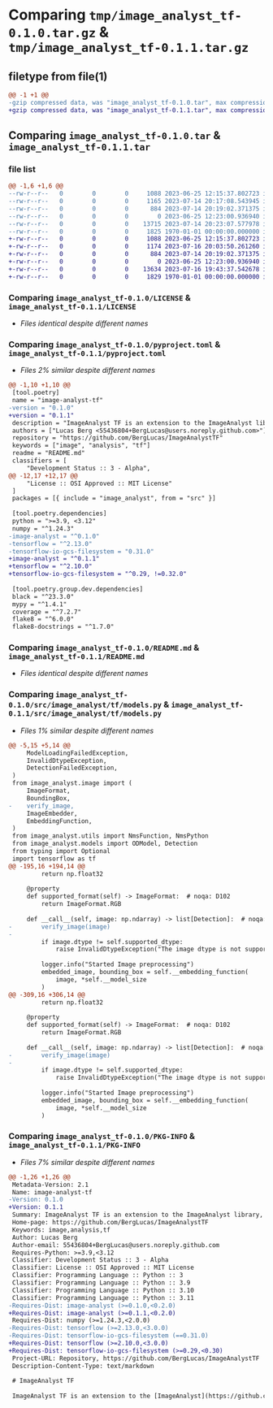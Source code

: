 # Comparing `tmp/image_analyst_tf-0.1.0.tar.gz` & `tmp/image_analyst_tf-0.1.1.tar.gz`

## filetype from file(1)

```diff
@@ -1 +1 @@
-gzip compressed data, was "image_analyst_tf-0.1.0.tar", max compression
+gzip compressed data, was "image_analyst_tf-0.1.1.tar", max compression
```

## Comparing `image_analyst_tf-0.1.0.tar` & `image_analyst_tf-0.1.1.tar`

### file list

```diff
@@ -1,6 +1,6 @@
--rw-r--r--   0        0        0     1088 2023-06-25 12:15:37.802723 image_analyst_tf-0.1.0/LICENSE
--rw-r--r--   0        0        0     1165 2023-07-14 20:17:08.543945 image_analyst_tf-0.1.0/pyproject.toml
--rw-r--r--   0        0        0      884 2023-07-14 20:19:02.371375 image_analyst_tf-0.1.0/README.md
--rw-r--r--   0        0        0        0 2023-06-25 12:23:00.936940 image_analyst_tf-0.1.0/src/image_analyst/tf/__init__.py
--rw-r--r--   0        0        0    13715 2023-07-14 20:23:07.577978 image_analyst_tf-0.1.0/src/image_analyst/tf/models.py
--rw-r--r--   0        0        0     1825 1970-01-01 00:00:00.000000 image_analyst_tf-0.1.0/PKG-INFO
+-rw-r--r--   0        0        0     1088 2023-06-25 12:15:37.802723 image_analyst_tf-0.1.1/LICENSE
+-rw-r--r--   0        0        0     1174 2023-07-16 20:03:50.261260 image_analyst_tf-0.1.1/pyproject.toml
+-rw-r--r--   0        0        0      884 2023-07-14 20:19:02.371375 image_analyst_tf-0.1.1/README.md
+-rw-r--r--   0        0        0        0 2023-06-25 12:23:00.936940 image_analyst_tf-0.1.1/src/image_analyst/tf/__init__.py
+-rw-r--r--   0        0        0    13634 2023-07-16 19:43:37.542678 image_analyst_tf-0.1.1/src/image_analyst/tf/models.py
+-rw-r--r--   0        0        0     1829 1970-01-01 00:00:00.000000 image_analyst_tf-0.1.1/PKG-INFO
```

### Comparing `image_analyst_tf-0.1.0/LICENSE` & `image_analyst_tf-0.1.1/LICENSE`

 * *Files identical despite different names*

### Comparing `image_analyst_tf-0.1.0/pyproject.toml` & `image_analyst_tf-0.1.1/pyproject.toml`

 * *Files 2% similar despite different names*

```diff
@@ -1,10 +1,10 @@
 [tool.poetry]
 name = "image-analyst-tf"
-version = "0.1.0"
+version = "0.1.1"
 description = "ImageAnalyst TF is an extension to the ImageAnalyst library, providing additional models and functions using tensorflow."
 authors = ["Lucas Berg <55436804+BergLucas@users.noreply.github.com>"]
 repository = "https://github.com/BergLucas/ImageAnalystTF"
 keywords = ["image", "analysis", "tf"]
 readme = "README.md"
 classifiers = [
     "Development Status :: 3 - Alpha",
@@ -12,17 +12,17 @@
     "License :: OSI Approved :: MIT License"
 ]
 packages = [{ include = "image_analyst", from = "src" }]
 
 [tool.poetry.dependencies]
 python = ">=3.9, <3.12"
 numpy = "^1.24.3"
-image-analyst = "^0.1.0"
-tensorflow = "^2.13.0"
-tensorflow-io-gcs-filesystem = "0.31.0"
+image-analyst = "^0.1.1"
+tensorflow = "^2.10.0"
+tensorflow-io-gcs-filesystem = "^0.29, !=0.32.0"
 
 [tool.poetry.group.dev.dependencies]
 black = "^23.3.0"
 mypy = "^1.4.1"
 coverage = "^7.2.7"
 flake8 = "^6.0.0"
 flake8-docstrings = "^1.7.0"
```

### Comparing `image_analyst_tf-0.1.0/README.md` & `image_analyst_tf-0.1.1/README.md`

 * *Files identical despite different names*

### Comparing `image_analyst_tf-0.1.0/src/image_analyst/tf/models.py` & `image_analyst_tf-0.1.1/src/image_analyst/tf/models.py`

 * *Files 1% similar despite different names*

```diff
@@ -5,15 +5,14 @@
     ModelLoadingFailedException,
     InvalidDtypeException,
     DetectionFailedException,
 )
 from image_analyst.image import (
     ImageFormat,
     BoundingBox,
-    verify_image,
     ImageEmbedder,
     EmbeddingFunction,
 )
 from image_analyst.utils import NmsFunction, NmsPython
 from image_analyst.models import ODModel, Detection
 from typing import Optional
 import tensorflow as tf
@@ -195,16 +194,14 @@
         return np.float32
 
     @property
     def supported_format(self) -> ImageFormat:  # noqa: D102
         return ImageFormat.RGB
 
     def __call__(self, image: np.ndarray) -> list[Detection]:  # noqa: D102
-        verify_image(image)
-
         if image.dtype != self.supported_dtype:
             raise InvalidDtypeException("The image dtype is not supported.")
 
         logger.info("Started Image preprocessing")
         embedded_image, bounding_box = self.__embedding_function(
             image, *self.__model_size
         )
@@ -309,16 +306,14 @@
         return np.float32
 
     @property
     def supported_format(self) -> ImageFormat:  # noqa: D102
         return ImageFormat.RGB
 
     def __call__(self, image: np.ndarray) -> list[Detection]:  # noqa: D102
-        verify_image(image)
-
         if image.dtype != self.supported_dtype:
             raise InvalidDtypeException("The image dtype is not supported.")
 
         logger.info("Started Image preprocessing")
         embedded_image, bounding_box = self.__embedding_function(
             image, *self.__model_size
         )
```

### Comparing `image_analyst_tf-0.1.0/PKG-INFO` & `image_analyst_tf-0.1.1/PKG-INFO`

 * *Files 7% similar despite different names*

```diff
@@ -1,26 +1,26 @@
 Metadata-Version: 2.1
 Name: image-analyst-tf
-Version: 0.1.0
+Version: 0.1.1
 Summary: ImageAnalyst TF is an extension to the ImageAnalyst library, providing additional models and functions using tensorflow.
 Home-page: https://github.com/BergLucas/ImageAnalystTF
 Keywords: image,analysis,tf
 Author: Lucas Berg
 Author-email: 55436804+BergLucas@users.noreply.github.com
 Requires-Python: >=3.9,<3.12
 Classifier: Development Status :: 3 - Alpha
 Classifier: License :: OSI Approved :: MIT License
 Classifier: Programming Language :: Python :: 3
 Classifier: Programming Language :: Python :: 3.9
 Classifier: Programming Language :: Python :: 3.10
 Classifier: Programming Language :: Python :: 3.11
-Requires-Dist: image-analyst (>=0.1.0,<0.2.0)
+Requires-Dist: image-analyst (>=0.1.1,<0.2.0)
 Requires-Dist: numpy (>=1.24.3,<2.0.0)
-Requires-Dist: tensorflow (>=2.13.0,<3.0.0)
-Requires-Dist: tensorflow-io-gcs-filesystem (==0.31.0)
+Requires-Dist: tensorflow (>=2.10.0,<3.0.0)
+Requires-Dist: tensorflow-io-gcs-filesystem (>=0.29,<0.30)
 Project-URL: Repository, https://github.com/BergLucas/ImageAnalystTF
 Description-Content-Type: text/markdown
 
 # ImageAnalyst TF
 
 ImageAnalyst TF is an extension to the [ImageAnalyst](https://github.com/BergLucas/ImageAnalyst) library, providing additional models and functions using [tensorflow](https://pypi.org/project/tensorflow/).
```

